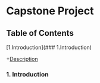 
# Capstone Project


## Table of Contents
[1.Introduction](### 1.Introduction)

+[Description](sub-heading)





### 1. Introduction
